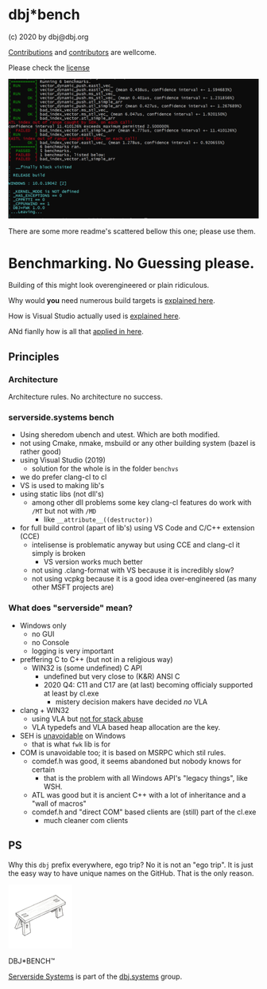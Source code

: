 <h1>dbj*bench</h1>
(c) 2020 by dbj@dbj.org 

[Contributions](CODE_OF_CONDUCT.md) and [contributors](CONTRIBUTING.md) are wellcome.

Please check the [license](https://dbj.org/license_dbj/)

![bench](media/bench.png)

There are some more readme's scattered bellow this one; please use them.

# Benchmarking. No Guessing please.

Building of this might look overengineered or plain ridiculous. 

Why would **you** need numerous build targets is [explained here](doc/no_guessing.md).

How is Visual Studio actually used is [explained here](doc/multi_target_vs_builds.md).

ANd fianlly how is all that [applied in here](doc/vstudio_multi_build_real_life.md).

## Principles

### Architecture

Architecture rules. No architecture no success.

### serverside.systems bench

- Using sheredom ubench and utest. Which are both modified.
- not using Cmake, nmake, msbuild or any other building system (bazel is rather good) 
- using Visual Studio (2019)
     - solution for the whole is in the folder `benchvs`
- we do prefer clang-cl to cl
- VS is used to making lib's
- using static libs (not dll's)
    - among other dll problems some key clang-cl features do work with `/MT` but not with `/MD`
        - like `__attribute__((destructor))`
- for full build control (apart of lib's) using VS Code and C/C++ extension (CCE)
    - intelisense is problematic anyway but using CCE and clang-cl it simply is broken
        - VS version works much better 
    - not using .clang-format with VS  because it is incredibly slow?
    - not using vcpkg because it is a good idea over-engineered (as many other MSFT projects are)
  
### What does "serverside" mean?

- Windows only
    - no GUI
    - no Console
    - logging is very important 
- preffering C to C++ (but not in a religious way)
    -  WIN32 is (some undefined) C API
          -  undefined but very close to (K&R) ANSI C
          -  2020 Q4: C11 and C17 are (at last) becoming officialy supported at least by cl.exe
                -  mistery decision makers have decided  *no* VLA
- clang + WIN32
    -  using VLA but [not for stack abuse](https://gustedt.wordpress.com/2014/09/08/dont-use-fake-matrices/)
    -  VLA typedefs and VLA based heap allocation are the key.
- SEH is [unavoidable](https://docs.microsoft.com/en-us/cpp/cpp/structured-exception-handling-c-cpp?view=msvc-160) on Windows
    -  that is what `fwk` lib is for
- COM is unavoidable too; it is based on MSRPC which stil rules.
    - comdef.h was good, it seems abandoned but nobody knows for certain
        - that is the problem with all Windows API's "legacy things", like WSH.
    - ATL was good but it is ancient C++ with a lot of inheritance and a "wall of macros"
    - comdef.h and "direct COM" based clients are (still) part of the cl.exe
        - much cleaner com clients

## PS

Why this `dbj` prefix everywhere, ego trip? No it is not an "ego trip". It is just the easy way to have unique names on the GitHub. That is the only reason.

![dbj-bench-logo](./media/dbj-bench%20128x128.png)

DBJ*BENCH&trade;

[Serverside Systems](https://github.com/dbj-data) is part of the [dbj.systems](https://dbj.systems) group.

